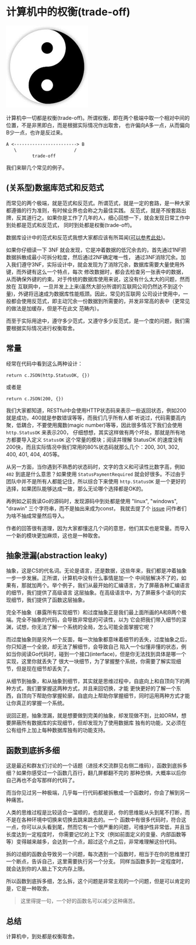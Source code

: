 # 计算机中的权衡(trade-off)

![太极](./img/taiji.jpeg)

计算机中一切都是权衡(trade-off)。所谓权衡，即在两个极端中取一个相对中间的位置，不是非黑即白，而是根据实际情况作出取舍，
也许偏向A多一点，从而偏向B少一点，也许是反过来。

```
A <------------------------> B
   \                      /
          trade-off
```

我们来聊几个常见的例子。

## (关系型)数据库范式和反范式

而常见的两个极端，就是范式和反范式。所谓范式，就是一定的套路，是一种大家都遵循的行为准则，有时候业界也会称之为最佳实践。
反范式，就是不按套路出牌，反其道行之。如果你是工作了几年的人，细心回想一下，就会发现日常工作中到处都是范式和反范式，
同时到处都是权衡(trade-off)。

数据库设计中的范式和反范式我想大家都应该有所耳闻([可以参考此处](https://zh.wikipedia.org/wiki/%E6%95%B0%E6%8D%AE%E5%BA%93%E8%A7%84%E8%8C%83%E5%8C%96))。

如果你仔细读一下 3NF 就会发现，它是冲着数据的低冗余去的，首先通过1NF把数据拆散成最小可拆分粒度，然后通过2NF确定唯一性，
通过3NF消除冗余。加入我们遵守3NF，实际设计中，就会发现为了消除冗余，数据库需要大量使用外键，而外键有这么一个特点，每次
修改数据时，都会去检查另一张表中的数据，从而确保外键的约束。对于传统的数据库使用来说，这没有什么太大的问题，然而放在
互联网中，一旦并发上上来(虽然大部分所谓的互联网公司仍然达不到这个量)，外键将迅速成为数据库性能瓶颈。因此，常见的互联网
公司设计使用中，一般都会使用反范式，即主动冗余一份数据到所需要的，并发非常高的表中（更常见的做法是加缓存，但是不在此文
范畴内）。

而至于实际用途中，遵守多少范式，又遵守多少反范式，是一个度的问题，我们需要根据实际情况进行权衡取舍。

## 常量

经常在代码中看到这么两种设计：

```
return c.JSON(http.StatusOK, {})
```

或者是

```
return c.JSON(200, {})
```

我们大家都知道，RESTful中会使用HTTP状态码来表示一些返回状态，例如200就是成功，400就是参数错误等等，而我们几乎所有人都
听说过，代码需要高内聚，低耦合，不要使用魔数(magic number)等等，因此很多情况下我们会使用 `http.StatusOK` 来表示200，
仔细想想，其实这样做有两个坏处，那就是所有地方都要导入定义 `StatusOK` 这个常量的模块；阅读并理解 StatusOK 的速度没有
200快，而且实际情况中我们常用的80%状态码就那么几个：200, 301, 302, 400, 401, 404, 405等。

从另一方面，当你遇到不熟悉的状态码时，文字的含义和可读性比数字高，例如 `402` 到底是什么意思？如果使用
`StatusPaymentRequired` 就会好很多。不过由于团队中并不是所有人都能记住，所以综合下来使用 `http.StatusOK` 是一个更好的
选择，如果团队能够达成一致，那么无论哪个选择都是OK的。

再例如之前我读Go的源码时，发现源码中到处都是使用 "linux", "windows", "drawin" 三个字符串，而不是抽出来成为const，
我就去提了个 [issue](https://github.com/golang/go/issues/23425) 问作者们为啥不抽成常量然后导入。

作者的回答很有道理，因为大家都懂这几个词的意思，他们其实也是常量。而导入一个新的模块更加麻烦，这也是一种取舍。

## 抽象泄漏(abstraction leaky)

抽象，这是CS的代名词。无论是语言，还是数据，这些年来，我们都是冲着抽象一步一步发展。正所谓，计算机中没有什么事情是加一个
中间层解决不了的，如果有，那就加两个。举个例子，我们从最开始的汇编语言，为了屏蔽各种汇编语言的细节，我们提供了高级语言
这层抽象。在高级语言中，为了屏蔽多个语句的实现细节，我们提供了函数这层抽象。

完全不抽象（暴露所有实现细节）和过度抽象正是我们最上面所画的A和B两个极端。完全不抽象的代码，会导致非常低的可读性，以为
它会把我们带入细节的深渊，试想，你无法了解一个系统的全局，怎么可能全面掌握它呢？

而过度抽象则是另外一个反面，每一次抽象都意味着细节的丢失，过度抽象之后，你只知道一个全貌，却无法了解细节，会导致自己
陷入一个似懂非懂的状态，例如当你阅读Go代码时，碰到一个接口(interface)，但是你无法找到具体是哪一个实现，这里你就丢失了
很大一块细节，为了掌握整个系统，你需要了解实现细节，但是现在细节却丢失了。

从细节到抽象，和从抽象到细节，其实就是思维过程中，自底向上和自顶向下的两种方式，我们要掌握这两种方式，并且来回切换，才能
更快更好的了解一个东西，自顶向下帮助你掌握轮廓，自底向上帮助你掌握细节，同时运用两种方式才能让你真正的掌握一个系统。

说回正题，抽象泄漏，就是想要做到完美的抽象，却发现做不到，比如ORM，想要屏蔽所有数据库的实现细节，但却发现为了使用数据库
独有的功能，又必须在公有组件上加上每种数据库独有的功能支持。

## 函数到底拆多细

这是最近和群友们讨论的一个话题（进技术交流群见右侧二维码），函数到底拆多细？如果你感受过一个函数几百行，翻几屏都翻不完的
那种恐惧，大概率以后你自己再也不会写那样的代码了。

而当你见过另一种极端，几乎每一行代码都被拆散成一个函数时，你会了解到另一种痛苦。

人类的思维过程是比较适合一溜顺的，也就是说，你的思维能从头到尾不打断，而不是在各种环境中切换来切换去跳来跳去的。一个
函数中有很多代码时，符合这一点，你可以从头看到尾，然而它有一个很严重的问题，可维护性非常低，并且当长度达到一定程度时，
你需要记忆的上下文（例如前面定义的变量、内部函数等等）变得越来越多，会达到一个点，超过这个点之后，非常难理解这份代码。

拆的过细的函数会导致另一个问题，每次遇到一个函数时，相当于在你的思维里打一个断点，告诉自己，这里需要执行另一个分支。
同样当函数多到一定程度时，就会达到你的人脑上下文内存上限。

所以函数到底拆多细，怎么拆，这个问题是非常主观的一个问题，但是可以肯定的是，它是一种取舍。

> 这里得提一句，一个好的函数名可以减少这种痛苦。

## 总结

计算机中，到处都是权衡取舍。
